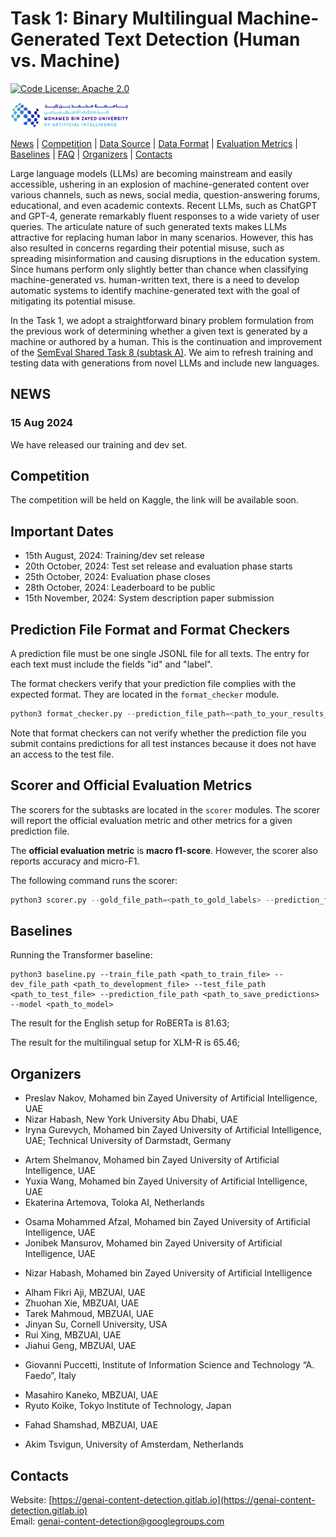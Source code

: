 # Task 1: Binary Multilingual Machine-Generated Text Detection (Human vs. Machine)

[![Code License: Apache 2.0](https://img.shields.io/badge/License-Apache_2.0-green.svg)](https://raw.githubusercontent.com/mbzuai-nlp/SemEval2024-task8/subtask_A_and_B/LICENSE)

<p align="left" float="left">
  <img src="images/MBZUAI-logo.png" height="40" />
</p>


[News](#news) | [Competition](#competition) | [Data Source](#data_source) | [Data Format](#data_format) | [Evaluation Metrics](#scorer_and_official_evaluation_metrics) | [Baselines](#baselines) | [FAQ](#faq) | [Organizers](#organizers) | [Contacts](#contacts)

Large language models (LLMs) are becoming mainstream and easily accessible, ushering in an explosion of machine-generated content over various channels, such as news, social media, question-answering forums, educational, and even academic contexts. Recent LLMs, such as ChatGPT and GPT-4, generate remarkably fluent responses to a wide variety of user queries. The articulate nature of such generated texts makes LLMs attractive for replacing human labor in many scenarios. However, this has also resulted in concerns regarding their potential misuse, such as spreading misinformation and causing disruptions in the education system. Since humans perform only slightly better than chance when classifying machine-generated vs. human-written text, there is a need to develop automatic systems to identify machine-generated text with the goal of mitigating its potential misuse. 

In the Task 1, we adopt a straightforward binary problem formulation from the previous work of determining whether a given text is generated by a machine or authored by a human. This is the continuation and improvement of the [SemEval Shared Task 8 (subtask A)](https://arxiv.org/abs/2404.14183). We aim to refresh training and testing data with generations from novel LLMs and include new languages.

## NEWS 

### 15 Aug 2024

We have released our training and dev set.

## Competition

The competition will be held on Kaggle, the link will be available soon.

## Important Dates

- 15th August, 2024: Training/dev set release
- 20th October, 2024: Test set release and evaluation phase starts
- 25th October, 2024: Evaluation phase closes
- 28th October, 2024: Leaderboard to be public
- 15th November, 2024: System description paper submission

## Prediction File Format and Format Checkers

A prediction file must be one single JSONL file for all texts. The entry for each text must include the fields "id" and "label".  

The format checkers verify that your prediction file complies with the expected format. They are located in the ```format_checker``` module.

```python
python3 format_checker.py --prediction_file_path=<path_to_your_results_files> 
```

Note that format checkers can not verify whether the prediction file you submit contains predictions for all test instances because it does not have an access to the test file.

## <a name="scorer_and_official_evaluation_metrics"></a>Scorer and Official Evaluation Metrics

The scorers for the subtasks are located in the ```scorer``` modules.
The scorer will report the official evaluation metric and other metrics for a given prediction file.

The **official evaluation metric** is **macro f1-score**. However, the scorer also reports accuracy and micro-F1. 

The following command runs the scorer:
```python
python3 scorer.py --gold_file_path=<path_to_gold_labels> --prediction_file_path=<path_to_your_results_file> 
```

## <a name="baselines"></a>Baselines

Running the Transformer baseline:
 ```
python3 baseline.py --train_file_path <path_to_train_file> --dev_file_path <path_to_development_file> --test_file_path <path_to_test_file> --prediction_file_path <path_to_save_predictions> --model <path_to_model>
 ```

The result for the English setup for RoBERTa is 81.63;

The result for the multilingual setup for XLM-R is 65.46;

## Organizers

[//]: # (- Firoj Alam, Qatar Computing Research Institute, Qatar)
- Preslav Nakov, Mohamed bin Zayed University of Artificial Intelligence, UAE
- Nizar Habash, New York University Abu Dhabi, UAE
- Iryna Gurevych, Mohamed bin Zayed University of Artificial Intelligence, UAE; Technical University of Darmstadt, Germany

[//]: # (- Shammur Chowdhury, Qatar Computing Research Institute, HBKU, Qatar)
- Artem Shelmanov, Mohamed bin Zayed University of Artificial Intelligence, UAE
- Yuxia Wang, Mohamed bin Zayed University of Artificial Intelligence, UAE
- Ekaterina Artemova, Toloka AI, Netherlands

[//]: # (- Mucahid Kutlu, Qatar University, Qatar)
[//]: # (- George Mikros, Hamad Bin Khalifa University, Qatar)
- Osama Mohammed Afzal, Mohamed bin Zayed University of Artificial Intelligence, UAE
- Jonibek Mansurov, Mohamed bin Zayed University of Artificial Intelligence, UAE

[//]: # (- Thomas Arnold, Technical University Darmstadt)
- Nizar Habash, Mohamed bin Zayed University of Artificial Intelligence

[//]: # (- Hariram Veeramani, UCLA, USA)
[//]: # (- Md Tanvirul Alam, Rochester Institute of Technology, USA)
[//]: # (- Sahinur Rahman Laskar, UPES, Dehradun, India)
[//]: # (- Somnath Banerjee, University of Tartu, Estonia)
[//]: # (- Noureldin Elmadany, Arab Academy for Science and Technology, Egypt)
[//]: # (- Md Saiful Islam, University of Alberta, USA)
[//]: # (- Abdullah I. Alharbi, King Abdulaziz University, Saudi Arabia)
[//]: # (- Maram Hasanain, Qatar Computing Research Institute, Qatar)
- Alham Fikri Aji, MBZUAI, UAE
- Zhuohan Xie, MBZUAI, UAE
- Tarek Mahmoud, MBZUAI, UAE
- Jinyan Su, Cornell University, USA
- Rui Xing, MBZUAI, UAE
- Jiahui Geng, MBZUAI, UAE

[//]: # (- Yassine El Kheir, Technical University Berlin, Germany)
- Giovanni Puccetti, Institute of Information Science and Technology “A. Faedo”, Italy

[//]: # (- Vladislav Mikhailov, University of Oslo, Norway)
- Masahiro Kaneko, MBZUAI, UAE
- Ryuto Koike, Tokyo Institute of Technology, Japan

[//]: # (- Orchid Chetia Phukan, Indraprastha Institute of Information Technology Delhi, India)
[//]: # (- Koel Dutta Chowdhury, Saarland University, Germany)
[//]: # (- Saied Alshahrani, Clarkson University, USA)
- Fahad Shamshad, MBZUAI, UAE

[//]: # (- Md Messal Monem Miah, Texas A&M University, USA)
[//]: # (- Shah Nawaz, Johannes Kepler University Linz, Austria)
[//]: # (- Dr. Bishwa Ranjan Das, Interscience Institute of Management and Technology, India)
[//]: # (- Nada Ayman GabAllah, Coventry University, Egypt Branch, Egypt)
[//]: # (- Kamel Gaanoun, Institut National de Statistiques et d’Economie Appliquée, Morocco)
[//]: # (- Shailja Thakur, IBM Research, USA)
[//]: # (- Amr Keleg, University of Edinburgh, UK)
- Akim Tsvigun, University of Amsterdam, Netherlands

[//]: # (- Muhammad Amin Nadim, University of Pegaso, Italy)
[//]: # (- Marc Franco-Salvador, Symanto Research, Germany)
[//]: # (- José Ángel González, Symanto Research, Germany)
[//]: # (- Areg Mikael Sarvazyan, Symanto Research, Germany)
[//]: # (- Walter Daelemans, University of Antwerp, Belgium)
[//]: # (- Piotr Przybyła, Universitat Pompeu Fabra, Italy)
[//]: # (- Adaku Uchendu,  MIT Lincoln Laboratory, USA )
[//]: # (- Sheily Panwar, CUC-Ulster University &#40;Doha&#41;, Qatar)
[//]: # (- Xianjun Yang, UCSB, USA )
[//]: # (- Fatima Haouari, Qatar University)
[//]: # (- Fahim Shakil Tamim, IUBAT, Bangladesh)
[//]: # (- Zach Johnson, Microsoft, USA)
[//]: # (- Abubakarr Jaye, Microsoft, USA )
[//]: # (- Jason Lucas, Penn State University, USA)
[//]: # (- Francisco Rangel, Genaios, Germany)
[//]: # (- Erum Haris, University of Leeds, UK)
[//]: # (- Mohammad Ruhul Amin, Fordham University, USA)
[//]: # (- Ram Mohan Rao Kadiyala, University of Maryland, USA)

## Contacts

Website: [https://genai-content-detection.gitlab.io](https://genai-content-detection.gitlab.io)  
Email: genai-content-detection@googlegroups.com
